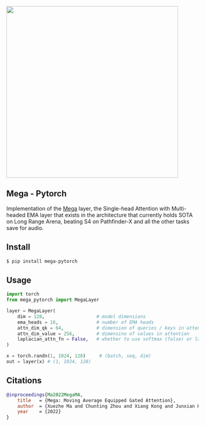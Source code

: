 <img src="./mega.png" width="450px"></img>

## Mega - Pytorch

Implementation of the <a href="https://arxiv.org/abs/2209.10655">Mega</a> layer, the Single-head Attention with Multi-headed EMA layer that exists in the architecture that currently holds SOTA on Long Range Arena, beating S4 on Pathfinder-X and all the other tasks save for audio.

## Install

```bash
$ pip install mega-pytorch
```

## Usage

```python
import torch
from mega_pytorch import MegaLayer

layer = MegaLayer(
    dim = 128,                   # model dimensions
    ema_heads = 16,              # number of EMA heads
    attn_dim_qk = 64,            # dimension of queries / keys in attention
    attn_dim_value = 256,        # dimensino of values in attention
    laplacian_attn_fn = False,   # whether to use softmax (false) or laplacian attention fn (improved relu squared)
)

x = torch.randn(1, 1024, 128)     # (batch, seq, dim)
out = layer(x) # (1, 1024, 128)
```

## Citations

```bibtex
@inproceedings{Ma2022MegaMA,
    title   = {Mega: Moving Average Equipped Gated Attention},
    author  = {Xuezhe Ma and Chunting Zhou and Xiang Kong and Junxian He and Liangke Gui and Graham Neubig and Jonathan May and Luke Zettlemoyer},
    year    = {2022}
}
```
